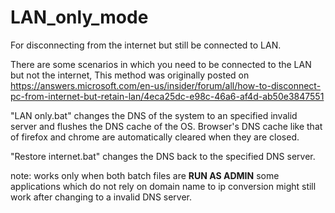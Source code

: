 # LAN_only_mode
For disconnecting from the internet but still be connected to LAN.

There are some scenarios in which you need to be connected to the LAN but not the internet, This method was originally posted on
https://answers.microsoft.com/en-us/insider/forum/all/how-to-disconnect-pc-from-internet-but-retain-lan/4eca25dc-e98c-46a6-af4d-ab50e3847551

"LAN only.bat" changes the DNS of the system to an specified invalid server and flushes the DNS cache of the OS. Browser's DNS cache like that of firefox and chrome are automatically cleared when they are closed.

"Restore internet.bat" changes the DNS back to the specified DNS server.

note: works only when both batch files are **RUN AS ADMIN**
some applications which do not rely on domain name to ip conversion might still work after changing to a invalid DNS server.
